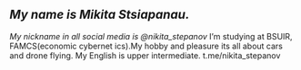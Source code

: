 ## *My name is Mikita Stsiapanau.*
_My nickname in all social media is @nikita_stepanov_
I’m studying at BSUIR, FAMCS(economic cybernet ics).My hobby and pleasure its all about cars and drone flying.
My English is upper intermediate.
t.me/nikita_stepanov
